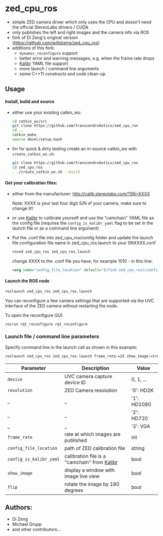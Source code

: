 # zed_cpu_ros

* simple ZED camera driver which only uses the CPU and doesn't need the official StereoLabs drivers / CUDA
* only publishes the left and right images and the camera info via ROS
* fork of Di Zeng's original version (https://github.com/willdzeng/zed_cpu_ros)
* additions of this fork:
  * `dynamic_reconfigure` support
  * better error and warning messages, e.g. when the frame rate drops
  * [Kalibr](https://github.com/ethz-asl/kalibr/) YAML file support
  * more launch / command line arguments
  * some C++11 constructs and code clean-up

## Usage
#### Install, build and source
* either use your existing catkin_ws:

    ```bash
    cd catkin_ws/src
    git clone https://github.com/transcendrobotics/zed_cpu_ros
    cd ..
    catkin_make
    source devel/setup.bash
    ```
* for for quick & dirty testing create an in-source catkin_ws with `create_catkin_ws.sh`:

    ```bash
    git clone https://github.com/transcendrobotics/zed_cpu_ros
    cd zed_cpu_ros
    . ./create_catkin_ws.sh --build
    ```

#### Get your calibration files: <br>
* either from the manufacturer:
    http://calib.stereolabs.com/?SN=XXXX

    Note: XXXX is your last four digit S/N of your camera, make sure to change it!!

* or use [Kalibr](https://github.com/ethz-asl/kalibr/) to calibrate yourself and use the "camchain" YAML file as the config file (requires the `config_is_kalibr_yaml` flag to be set in the launch file or as a command line argument)

* Put the .conf file into zed_cpu_ros/config folder and update the launch file configuration file name in zed_cpu_ros.launch to your SNXXXX.conf

    ```bash
    rosed zed_cpu_ros zed_cpu_ros.launch
    ```
    change XXXX to the .conf file you have, for example 1010 - in this line:
    ```xml
    <arg name="config_file_location" default="$(find zed_cpu_ros)/config/SN1010.conf"/>
    ```

#### Launch the ROS node

```bash
roslaunch zed_cpu_ros zed_cpu_ros.launch
```

You can reconfigure a few camera settings that are supported via the UVC interface of the ZED camera without restarting the node.

To open the reconfigure GUI:
```bash
rosrun rqt_reconfigure rqt_reconfigure
```

### Launch file / command line parameters

Specify command line in the launch call as shown in this example:
```diff
roslaunch zed_cpu_ros zed_cpu_ros.launch frame_rate:=25 show_image:=true
```


 Parameter                    |           Description                                       |              Value          
------------------------------|-------------------------------------------------------------|-------------------------           
 `device`                   | UVC camera capture device ID                                | 0, 1, ...
 `resolution`               | ZED Camera resolution                                       | '0': HD2K                   
 _                            | _                                                           | '1': HD1080                 
 _                            | _                                                           | '2': HD720                  
 _                            | _                                                           | '3': VGA                                    
 `frame_rate`               | rate at which images are published                          | int                                        
 `config_file_location`     | path of ZED calibration file                                | string     
 `config_is_kalibr_yaml`    | calibration file is a "camchain" from [Kalibr](https://github.com/ethz-asl/kalibr/) | bool
 `show_image`               | display a window with image live view                       | bool
 `flip`                     | rotate the image by 180 degrees                             | bool              


## Authors:

* Di Zeng
* Michael Grupp
* and other contributors...
